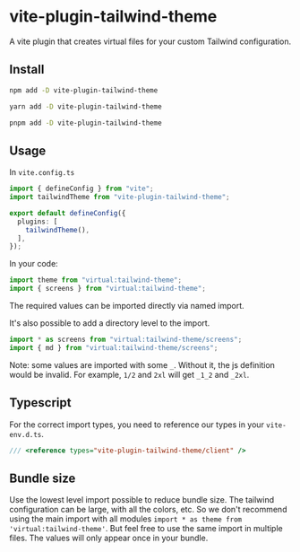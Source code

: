 # vite-plugin-tailwind-theme

A vite plugin that creates virtual files for your custom Tailwind configuration.

## Install

```bash
npm add -D vite-plugin-tailwind-theme
```

```bash
yarn add -D vite-plugin-tailwind-theme
```

```bash
pnpm add -D vite-plugin-tailwind-theme
```

## Usage

In `vite.config.ts`

```ts
import { defineConfig } from "vite";
import tailwindTheme from "vite-plugin-tailwind-theme";

export default defineConfig({
  plugins: [
    tailwindTheme(),
  ],
});
```

In your code:

```ts
import theme from "virtual:tailwind-theme";
import { screens } from "virtual:tailwind-theme";
```

The required values can be imported directly via named import.

It's also possible to add a directory level to the import.

```ts
import * as screens from "virtual:tailwind-theme/screens";
import { md } from "virtual:tailwind-theme/screens";
```

Note: some values are imported with some `_`. Without it, the js definition would be invalid. For example, `1/2` and `2xl` will get `_1_2` and `_2xl`.

## Typescript

For the correct import types, you need to reference our types in your `vite-env.d.ts`.

```ts
/// <reference types="vite-plugin-tailwind-theme/client" />
```

## Bundle size

Use the lowest level import possible to reduce bundle size. The tailwind configuration can be large, with all the colors, etc. So we don't recommend using the main import with all modules `import * as theme from 'virtual:tailwind-theme'`.
But feel free to use the same import in multiple files. The values will only appear once in your bundle.
